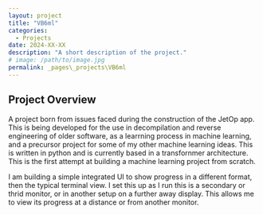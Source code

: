 ```yaml
---
layout: project
title: "VB6ml"
categories:
  - Projects
date: 2024-XX-XX
description: "A short description of the project."
# image: /path/to/image.jpg
permalink: _pages\_projects\VB6ml
---
```


## Project Overview
A project born from issues faced during the construction of the JetOp app. This is being developed for the use in decompilation and reverse engineering of older software, as a learrning process in machine learning, and a precursor project for some of my other machine learning ideas. This is written in python and is currently based in a transfornmer architecture. This is the first attempt at building a machine learning project from scratch. 

I am building a simple integrated UI to show progress in a different format, then the typical terminal view. I set this up as I run this is a secondary or thrid monitor, or in another setup on a further away display. This allows me to view its progress at a distance or from another monitor.
